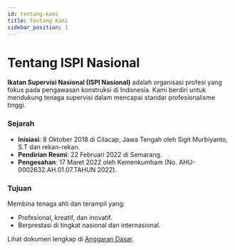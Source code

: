 ```yaml
---
id: tentang-kami
title: Tentang Kami
sidebar_position: 1
---
```


# Tentang ISPI Nasional

**Ikatan Supervisi Nasional (ISPI Nasional)** adalah organisasi profesi yang fokus pada pengawasan konstruksi di Indonesia. Kami berdiri untuk mendukung tenaga supervisi dalam mencapai standar profesionalisme tinggi.

### Sejarah
- **Inisiasi**: 8 Oktober 2018 di Cilacap, Jawa Tengah oleh Sigit Murbiyanto, S.T dan rekan-rekan.
- **Pendirian Resmi**: 22 Februari 2022 di Semarang.
- **Pengesahan**: 17 Maret 2022 oleh Kemenkumham (No. AHU-0002632.AH.01.07.TAHUN 2022).

### Tujuan
Membina tenaga ahli dan terampil yang:  
- Profesional, kreatif, dan inovatif.  
- Berprestasi di tingkat nasional dan internasional.

Lihat dokumen lengkap di [Anggaran Dasar](/docs/Dokumen/ad).